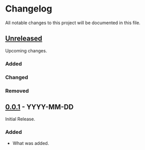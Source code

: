 # Changelog

All notable changes to this project will be documented in this file.

## [Unreleased]

<!--
Notes for any unreleased changes do here. When a new release is cut, move these from
the unreleased section to the section for the new release.
-->

Upcoming changes.

### Added

### Changed

### Removed

## [0.0.1] - YYYY-MM-DD

Initial Release.

### Added

- What was added.


<!--
These Markdown anchors provide a link to the diff for each release. They should be
updated any time a new release is cut.
-->
[Unreleased]: /
[0.0.1]: /v0.0.1
